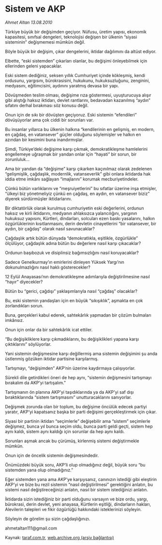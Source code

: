# Sistem ve AKP

*Ahmet Altan 13.08.2010*

<div class="yazi"><p>Türkiye büyük bir değişimden geçiyor. Nüfusu, üretim yapısı, ekonomik kapasitesi, sınıfsal dengeleri, teknolojisi değişen bir ülkenin “siyasi sisteminin” değişmemesi mümkün değil.</p>
<p>Böyle büyük bir değişim, çıkar dengelerini, iktidar dağılımını da altüst ediyor.</p>
<p>Elbette, “eski sistemden” çıkarları olanlar, bu değişimi önleyebilmek için ellerinden geleni yapacaklar.</p>
<p>Eski sistem dediğiniz, seksen yıllık Cumhuriyet içinde kökleşmiş, kendi ordusunu, yargısını, bürokrasisini, hukukunu, hukuksuzluğunu, zenginini, medyasını, eğitimcisini, aydınını yaratmış devasa bir yapı.</p>
<p>Dövüşmeden teslim olması, değişime rıza göstermesi, uyuşturucuya alışır gibi alıştığı haksız iktidarı, devlet rantlarını, bedavadan kazanılmış “aydın” sıfatını derhal bırakması söz konusu değil.</p>
<p>Onun için de sıkı bir dövüşten geçiyoruz. Eski sistemin “efendileri” dövüşüyorlar ama çok ciddi bir sorunları var.</p>
<p>Bu insanlar yıllarca bu ülkenin halkına “kendilerinin en gelişmiş, en modern, en çağdaş, en vatansever” güçler olduğunu söylemişler ve halkın en azından bir kesimini buna inandırmışlar.</p>
<p>Şimdi, Türkiye’deki değişime karşı çıkmak, demokratikleşme hamlelerini engellemeye uğraşmak bir yandan onlar için “hayati” bir sorun, bir zorunluluk...</p>
<p>Ama bir yandan da “değişime” karşı çıkarken kaçınılmaz olarak zedelenen “gelişmişlik, çağdaşlık, modernlik, vatanseverlik” gibi onlara iktidarda hak iddia etme imkânı sağlayan “imajlarını” korumak mecburiyetindeler.</p>
<p>Çünkü bütün varlıklarını ve “meşruiyetlerini” bu sıfatlar üzerine inşa etmişler, “ülkeyi biz yönetmeliyiz çünkü en çağdaş, en aydın, en vatansever biziz” diyerek sürdürmüşler iktidarlarını.</p>
<p>Bir diktatörlük olarak kurulmuş cumhuriyetin eski değerlerini, ordunun haksız ve kirli iktidarını, medyanın ahlaksızca yalancılığını, yargının hukuksuz yapısını, Kürtleri, dindarları, solcuları ezen baskı yasalarını, halkın özgürlüklerinin kısıtlanmasını, derin devletin cinayetlerini “bir vatansever, bir aydın, bir çağdaş” olarak nasıl savunacaklar?</p>
<p>Çağdaşlık artık bütün dünyada “demokratlıkla, eşitlikle, özgürlükle” ölçülüyor, çağdaşlık adına bütün bu değerlere nasıl karşı çıkacaklar?</p>
<p>Ordunun başıbozuk ve disiplinsiz bağımsızlığını nasıl koruyacaklar?</p>
<p>Sadece Genelkurmay’ın emirlerini dinleyen Yüksek Yargı’nın dokunulmazlığını nasıl haklı gösterecekler?</p>
<p>12 Eylül Anayasası’nın demokratikleşme adımlarıyla değiştirilmesine nasıl “hayır” diyecekler?</p>
<p>Bütün bu “gerici, çağdışı” yaklaşımlarıyla nasıl “çağdaş” olacaklar?</p>
<p>Bu, eski sistemin yandaşları için en büyük “sıkışıklık”, aşmakta en çok zorlandıkları sorun.</p>
<p>Buna, gerçekleri kabul ederek, sahtekârlık yapmadan bir çözüm bulmaları imkânsız.</p>
<p>Onun için onlar da bir sahtekârlık icat ettiler.</p>
<p>“Bu değişikliklere karşı çıkmadıklarını, bu değişiklikleri yapana karşı çıktıklarını” söylüyorlar.</p>
<p>Yani sistemin değişmesine karşı değillermiş ama sistemin değişimini şu anda üstlenmiş gözüken iktidar partisine karşılarmış.</p>
<p>Tartışmayı, “değişimden” AKP’nin üzerine kaydırmaya çalışıyorlar.</p>
<p>Sürekli dile getirdikleri öneri de hep aynı, “sistemin değişmesini tartışmayı bırakalım da AKP’yi tartışalım.”</p>
<p>Tartışmanın ön planına AKP’yi taşıdıklarında ya da AKP’yi saf dışı bıraktıklarında “sistem tartışmasını” unutturacaklarını sanıyorlar.</p>
<p>Değişmek zorunda olan bir toplum, bu değişime öncülük edecek partiyi yaratır, AKP’yi kapatsanız başka bir parti değişimi gerçekleştirmek için çıkar.</p>
<p>Siyasi bir partinin iktidarı “seçimlerle” değişebilir ama “sistem” seçimlerle değişmez, bunca yıl bunca seçim oldu, bunca parti geldi geçti, sistem hep aynı kaldı, sistem aynı kaldığı için sorunlar da hep aynı kaldı.</p>
<p>Sorunları aşmak ancak bu çürümüş, kirlenmiş sistemi değiştirmekle mümkün.</p>
<p>Onun için de öncelik sistemin değişmesindedir.</p>
<p>Önümüzdeki büyük soru, AKP’li olup olmadığınız değil, büyük soru “bu sistemden yana olup olmadığınız.”</p>
<p>Eğer sistemden yana ama AKP’ye karşıysanız, canınızın istediği gibi eleştirin AKP’yi ve bize bu rezil sistemin “nasıl değiştirilmesi” gerektiğini anlatın, bu sistemi nasıl değiştireceğinizi anlatın, nasıl bir sistem istediğinizi anlatın.</p>
<p>İktidarda sizin istediğiniz bir parti olduğunu varsayın ve bize ordu, yargı, bürokrasi, derin devlet, yeni anayasa, Kürtlerin eşitliği, dindarların hakları, Alevilerin talepleri ve fikir özgürlüğü hakkındaki isteklerinizi söyleyin.</p>
<p>Söyleyin de görelim şu sizin çağdaşlığınızı.</p>
<p>ahmetaltan111@gmail.com</p></div>

Kaynak: [taraf.com.tr](http://www.taraf.com.tr:80/ahmet-altan/makale-sistem-ve-akp.htm), [web.archive.org (arşiv bağlantısı)](http://web.archive.org/web/20100816121255/http://www.taraf.com.tr:80/ahmet-altan/makale-sistem-ve-akp.htm)
